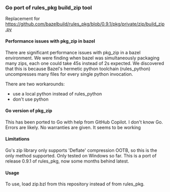 ### Go port of rules_pkg build_zip tool

Replacement for https://github.com/bazelbuild/rules_pkg/blob/0.9.1/pkg/private/zip/build_zip.py

#### Performance issues with pkg_zip in bazel
There are significant performance issues with pkg_zip in a bazel environment. We were finding when bazel was simultaneously packaging many zips, each one could take 45s instead of 2s expected. We discovered that this is because Bazel's hermetic python toolchain (rules_python) uncompresses many files for every single python invocation.

There are two workarounds:
 - use a local python instead of rules_python
 - don't use python

#### Go version of pkg_zip
This has been ported to Go with help from GitHub Copilot. I don't know Go. Errors are likely. No warranties are given. It seems to be working

#### Limitations
Go's zip library only supports 'Deflate' compression OOTB, so this is the only method supported. Only tested on Windows so far. This is a port of release 0.9.1 of rules_pkg, now some months behind latest.

#### Usage
To use, load zip.bzl from this repository instead of from rules_pkg.
